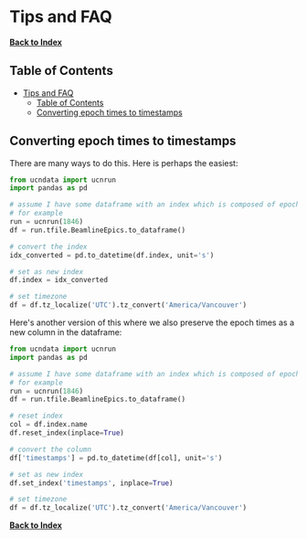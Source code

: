 # Tips and FAQ

[**Back to Index**](index.md)

## Table of Contents

- [Tips and FAQ](#tips-and-faq)
  - [Table of Contents](#table-of-contents)
  - [Converting epoch times to timestamps](#converting-epoch-times-to-timestamps)


## Converting epoch times to timestamps

There are many ways to do this. Here is perhaps the easiest:

```python
from ucndata import ucnrun
import pandas as pd

# assume I have some dataframe with an index which is composed of epoch times
# for example
run = ucnrun(1846)
df = run.tfile.BeamlineEpics.to_dataframe()

# convert the index
idx_converted = pd.to_datetime(df.index, unit='s')

# set as new index
df.index = idx_converted

# set timezone
df = df.tz_localize('UTC').tz_convert('America/Vancouver')
```

Here's another version of this where we also preserve the epoch times as a new column in the dataframe:

```python
from ucndata import ucnrun
import pandas as pd

# assume I have some dataframe with an index which is composed of epoch times
# for example
run = ucnrun(1846)
df = run.tfile.BeamlineEpics.to_dataframe()

# reset index
col = df.index.name
df.reset_index(inplace=True)

# convert the column
df['timestamps'] = pd.to_datetime(df[col], unit='s')

# set as new index
df.set_index('timestamps', inplace=True)

# set timezone
df = df.tz_localize('UTC').tz_convert('America/Vancouver')
```

[**Back to Index**](index.md)